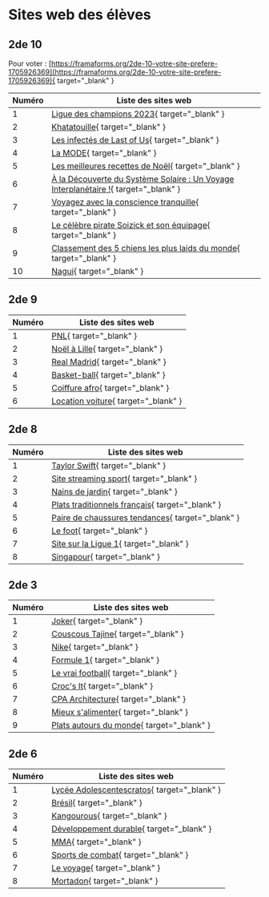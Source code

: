 # Sites web des élèves

## 2de 10

Pour voter : [https://framaforms.org/2de-10-votre-site-prefere-1705926369](https://framaforms.org/2de-10-votre-site-prefere-1705926369){ target="_blank" }

| Numéro | Liste des sites web                             |
| ------ | ----------------------------------------------- |
|    1   | [Ligue des champions 2023](sites_eleves/2de10/tirage_ldc/siteldc.html){ target="_blank" } |
|    2   | [Khatatouille](sites_eleves/2de10/khatatouille/index.html){ target="_blank" } |
|    3   | [Les infectés de Last of Us](sites_eleves/2de10/last_of_us/index.html){ target="_blank" } |
|    4   | [La MODE](sites_eleves/2de10/la_mode/index.html){ target="_blank" } |
|    5   | [Les meilleures recettes de Noël](sites_eleves/2de10/recettes_noel/index.html){ target="_blank" } |
|    6   | [À la Découverte du Système Solaire : Un Voyage Interplanétaire !](sites_eleves/2de10/espace/index.html){ target="_blank" } |
|    7   | [Voyagez avec la conscience tranquille](sites_eleves/2de10/voyagezlaconsciencetranquille/index.html){ target="_blank" } |
|    8   | [Le célèbre pirate Soizick et son équipage](sites_eleves/2de10/soizick/index.html){ target="_blank" } |
|    9   | [Classement des 5 chiens les plus laids du monde](sites_eleves/2de10/chiens_laids/index.html){ target="_blank" } |
|   10   | [Nagui](sites_eleves/2de10/Nagui/index.html){ target="_blank" } |

## 2de 9

| Numéro | Liste des sites web                             |
| ------ | ----------------------------------------------- |
|    1   | [PNL](sites_eleves/2de9/PNL/index.html){ target="_blank" } |
|    2   | [Noël à Lille](sites_eleves/2de9/noel_a_lille/index.html){ target="_blank" } |
|    3   | [Real Madrid](sites_eleves/2de9/real_madrid/index.html){ target="_blank" } |
|    4   | [Basket-ball](sites_eleves/2de9/Basket-ball/index.html){ target="_blank" } |
|    5   | [Coiffure afro](sites_eleves/2de9/coiffure_afro/index.html){ target="_blank" } |
|    6   | [Location voiture](sites_eleves/2de9/location_voitures/index.html){ target="_blank" }

## 2de 8

| Numéro | Liste des sites web                             |
| ------ | ----------------------------------------------- |
|    1   | [Taylor Swift](sites_eleves/2de8/taylor_swift/index.html){ target="_blank" } |
|    2   | [Site streaming sport](sites_eleves/2de8/site_streaming_sport/Index.HTML){ target="_blank" } |
|    3   | [Nains de jardin](sites_eleves/2de8/nains_de_jardin/index.html){ target="_blank" } |
|    4   | [Plats traditionnels français](sites_eleves/2de8/plats_traditionnels_francais/index.html){ target="_blank" } |
|    5   | [Paire de chaussures tendances](sites_eleves/2de8/paires_chaussures_tendances/index.html){ target="_blank" } |
|    6   | [Le foot](sites_eleves/2de8/le_foot/index.html){ target="_blank" } |
|    7   | [Site sur la Ligue 1](sites_eleves/2de8/ligue1/Mon%20site1.html){ target="_blank" } |
|    8   | [Singapour](sites_eleves/2de8/Singapour/Accueil.html){ target="_blank" } |

## 2de 3

| Numéro | Liste des sites web                             |
| ------ | ----------------------------------------------- |
|    1   | [Joker](sites_eleves/2de3/joker/index.html){ target="_blank" } |
|    2   | [Couscous Tajine](sites_eleves/2de3/couscous_tajine/index.html){ target="_blank" } |
|    3   | [Nike](sites_eleves/2de3/Nike/Nike.html){ target="_blank" } |
|    4   | [Formule 1](sites_eleves/2de3/formule1/Page%20de%20base.html){ target="_blank" } |
|    5   | [Le vrai football](sites_eleves/2de3/vrai_football/index.html){ target="_blank" } |
|    6   | [Croc's It](sites_eleves/2de3/Crocs_It/index.html){ target="_blank" } |
|    7   | [CPA Architecture](sites_eleves/2de3/CPA_architecture/index.html){ target="_blank" } |
|    8   | [Mieux s'alimenter](sites_eleves/2de3/mieux_salimenter/index.html){ target="_blank" } |
|    9   | [Plats autours du monde](sites_eleves/2de3/plats_monde/index.html){ target="_blank" } |

## 2de 6

| Numéro | Liste des sites web                             |
| ------ | ----------------------------------------------- |
|    1   | [Lycée Adolescentescratos](sites_eleves/2de6/Lycee_Adolescentescratos/index.html){ target="_blank" } |
|    2   | [Brésil](sites_eleves/2de6/Bresil/index(3).html){ target="_blank" } |
|    3   | [Kangourous](sites_eleves/2de6/Kangourous/index.html){ target="_blank" } |
|    4   | [Développement durable](sites_eleves/2de6/developpement_durable/index.html){ target="_blank" } |
|    5   | [MMA](sites_eleves/2de6/MMA/index.html){ target="_blank" } |
|    6   | [Sports de combat](sites_eleves/2de6/Sports_combat/index.html){ target="_blank" } |
|    7   | [Le voyage](sites_eleves/2de6/Le_voyage/index.html){ target="_blank" } |
|    8   | [Mortadon](sites_eleves/2de6/mortadon/index.html){ target="_blank" } |